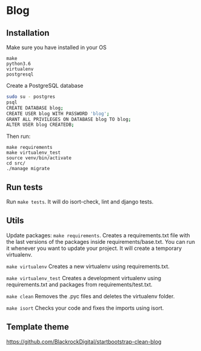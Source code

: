 # Blog

## Installation

Make sure you have installed in your OS
```
make
python3.6
virtualenv
postgresql
```

Create a PostgreSQL database
```sh
sudo su - postgres
psql
CREATE DATABASE blog;
CREATE USER blog WITH PASSWORD 'blog';
GRANT ALL PRIVILEGES ON DATABASE blog TO blog;
ALTER USER blog CREATEDB;
```

Then run:
```
make requirements
make virtualenv_test
source venv/bin/activate
cd src/
./manage migrate
```

## Run tests

Run `make tests`. It will do isort-check, lint and django tests.

## Utils

Update packages: `make requirements`. Creates a requirements.txt file with the last versions of the packages inside requirements/base.txt. You can run it whenever you want to update your project. It will create a temporary virtualenv.

`make virtualenv` Creates a new virtualenv using requirements.txt.

`make virtualenv_test` Creates a development virtualenv using requirements.txt and packages from requirements/test.txt.

`make clean` Removes the .pyc files and deletes the virtualenv folder.

`make isort` Checks your code and fixes the imports using isort.

## Template theme

https://github.com/BlackrockDigital/startbootstrap-clean-blog
